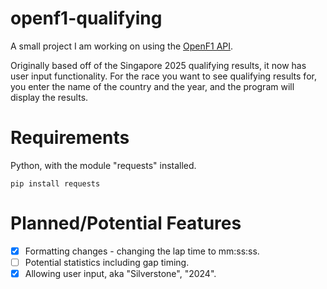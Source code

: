 # openf1-qualifying
A small project I am working on using the [OpenF1 API](https://openf1.org/).

Originally based off of the Singapore 2025 qualifying results, it now has user input functionality. For the race you want to see qualifying results for, you enter the name of the country and the year, and the program will display the results.

# Requirements
Python, with the module "requests" installed.

```pip install requests```

# Planned/Potential Features
- [x] Formatting changes - changing the lap time to mm:ss:ss.
- [ ] Potential statistics including gap timing.
- [x] Allowing user input, aka "Silverstone", "2024".
